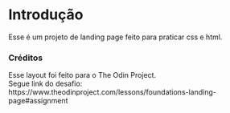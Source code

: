 <h1>Introdução</h1>
Esse é um projeto de landing page feito para praticar css e html.

<h3>Créditos</h3>
Esse layout foi feito para o The Odin Project.<br>
Segue link do desafio: https://www.theodinproject.com/lessons/foundations-landing-page#assignment
